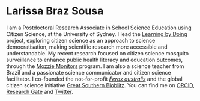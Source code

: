 # Larissa Braz Sousa

I am a Postdoctoral Research Associate in School Science Education using Citizen Science, at the University of Sydney. I lead the [Learning by Doing](https://lbdscience.com) project, exploring citizen science as an approach to science democratisation, making scientific research more accessible and understandable. My recent research focused on citizen science mosquito surveillance to enhance public health literacy and education outcomes, through the [Mozzie Monitors](https://mozziemonitors.com) program. I am also a science teacher from Brazil and a passionate science communicator and citizen science facilitator. I co-founded the not-for-profit [_Ferox australis_](https://www.feroxaustralis.org) and the global citizen science initiative [Great Southern Bioblitz](https://www.greatsouthernbioblitz.org). You can find me on [ORCID](https://orcid.org/my-orcid?orcid=0000-0003-4330-4277), [Research Gate](https://www.researchgate.net/profile/Larissa-Braz-Sousa) and [Twitter](https://twitter.com/LarissaBrazSous).
